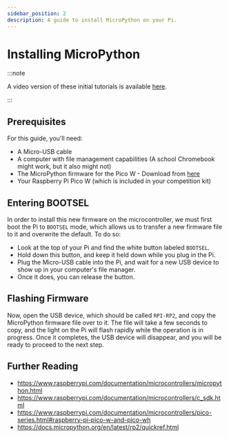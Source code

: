```yaml
---
sidebar_position: 2
description: A guide to install MicroPython on your Pi.
---
```


# Installing MicroPython

:::note

A video version of these initial tutorials is available [here](https://youtu.be/NYSr9h0jw7k).

:::

## Prerequisites

For this guide, you'll need:

- A Micro-USB cable
- A computer with file management capabilities (A school Chromebook might work, but it also might not)
- The MicroPython firmware for the Pico W - Download from [here](https://micropython.org/download/rp2-pico-w/rp2-pico-w-latest.uf2)
- Your Raspberry Pi Pico W (which is included in your competition kit)

## Entering BOOTSEL

In order to install this new firmware on the microcontroller, we must first boot the Pi to `BOOTSEL` mode, which allows us to transfer a new firmware file to it and overwrite the default. To do so:

- Look at the top of your Pi and find the white button labeled `BOOTSEL`.
- Hold down this button, and keep it held down while you plug in the Pi.
- Plug the Micro-USB cable into the Pi, and wait for a new USB device to show up in your computer's file manager.
- Once it does, you can release the button.

## Flashing Firmware

Now, open the USB device, which should be called `RPI-RP2`, and copy the MicroPython firmware file over to it. The file will take a few seconds to copy, and the light on the Pi will flash rapidly while the operation is in progress. Once it completes, the USB device will disappear, and you will be ready to proceed to the next step.

## Further Reading

- https://www.raspberrypi.com/documentation/microcontrollers/micropython.html
- https://www.raspberrypi.com/documentation/microcontrollers/c_sdk.html
- https://www.raspberrypi.com/documentation/microcontrollers/pico-series.html#raspberry-pi-pico-w-and-pico-wh
- https://docs.micropython.org/en/latest/rp2/quickref.html